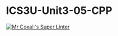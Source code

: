 # ICS3U-Unit3-05-CPP

[![Mr Coxall's Super Linter](https://github.com/Evgeny-Vovk/ICS3U-Unit3-05-CPP/workflows/Mr%20Coxall's%20Super%20Linter/badge.svg)](https://github.com/Evgeny-Vovk/ICS3U-Unit3-05-CPP/actions)
